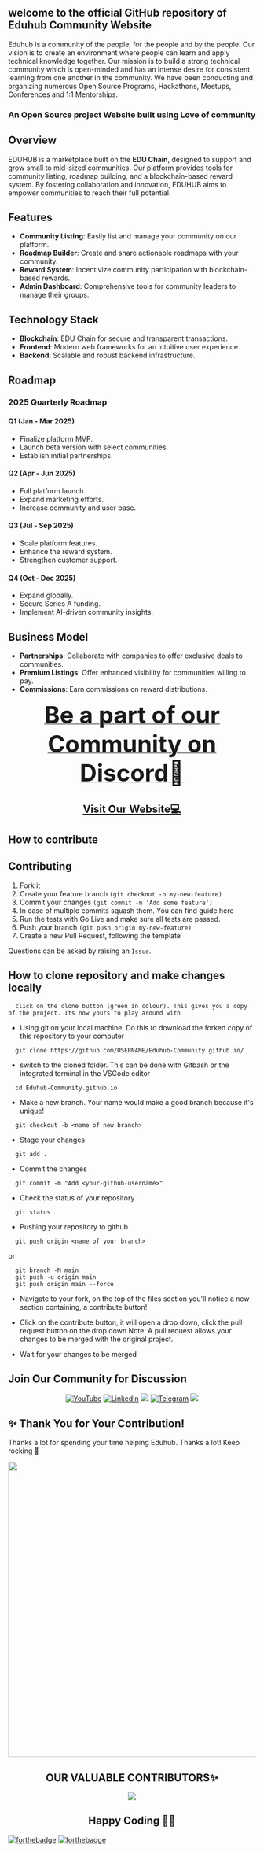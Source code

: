 ## welcome to the official GitHub repository of Eduhub Community Website

Eduhub is a community of the people, for the people and by the people.
Our vision is to create an environment where people can learn and apply technical knowledge together.
Our mission is to build a strong technical community which is open-minded and has an intense desire for consistent learning from one another in the community. We have been conducting and organizing numerous Open Source Programs, Hackathons, Meetups, Conferences and 1:1 Mentorships.

### An Open Source project Website built using Love of community

## Overview

EDUHUB is a marketplace built on the **EDU Chain**, designed to support and grow small to mid-sized communities. Our platform provides tools for community listing, roadmap building, and a blockchain-based reward system. By fostering collaboration and innovation, EDUHUB aims to empower communities to reach their full potential.

## Features

- **Community Listing**: Easily list and manage your community on our platform.
- **Roadmap Builder**: Create and share actionable roadmaps with your community.
- **Reward System**: Incentivize community participation with blockchain-based rewards.
- **Admin Dashboard**: Comprehensive tools for community leaders to manage their groups.

## Technology Stack

- **Blockchain**: EDU Chain for secure and transparent transactions.
- **Frontend**: Modern web frameworks for an intuitive user experience.
- **Backend**: Scalable and robust backend infrastructure.

## Roadmap

### 2025 Quarterly Roadmap

#### Q1 (Jan - Mar 2025)

- Finalize platform MVP.
- Launch beta version with select communities.
- Establish initial partnerships.

#### Q2 (Apr - Jun 2025)

- Full platform launch.
- Expand marketing efforts.
- Increase community and user base.

#### Q3 (Jul - Sep 2025)

- Scale platform features.
- Enhance the reward system.
- Strengthen customer support.

#### Q4 (Oct - Dec 2025)

- Expand globally.
- Secure Series A funding.
- Implement AI-driven community insights.

## Business Model

- **Partnerships**: Collaborate with companies to offer exclusive deals to communities.
- **Premium Listings**: Offer enhanced visibility for communities willing to pay.
- **Commissions**: Earn commissions on reward distributions.

<p align="center">
<b><a href="https://discord.gg/EUsGuYBKQa" target="_blank">
<font size="67"> Be a part of our Community on Discord🚀</font>
</a>
</b>
</p>
<h2 align="center">
<a href="http://eduhubcommunity.tech/" target="_blank">Visit Our Website💻</a>
</h2>

## How to contribute

## Contributing

1. Fork it
2. Create your feature branch `(git checkout -b my-new-feature)`
3. Commit your changes `(git commit -m 'Add some feature')`
4. In case of multiple commits squash them. You can find guide here
5. Run the tests with Go Live and make sure all tests are passed.
6. Push your branch `(git push origin my-new-feature)`
7. Create a new Pull Request, following the template

Questions can be asked by raising an `Issue`.

## How to clone repository and make changes locally

```
  click on the clone button (green in colour). This gives you a copy of the project. Its now yours to play around with
```

- Using git on your local machine. Do this to download the forked copy of this repository to your computer

```
  git clone https://github.com/USERNAME/Eduhub-Community.github.io/
```

- switch to the cloned folder. This can be done with Gitbash or the integrated terminal in the VSCode editor

```
  cd Eduhub-Community.github.io
```

- Make a new branch. Your name would make a good branch because it's unique!

```
  git checkout -b <name of new branch>
```

- Stage your changes

```
  git add .
```

- Commit the changes

```
  git commit -m "Add <your-github-username>"
```

- Check the status of your repository

```
  git status
```

- Pushing your repository to github

```
  git push origin <name of your branch>
```

or

```
  git branch -M main
  git push -u origin main
  git push origin main --force
```

- Navigate to your fork, on the top of the files section you'll notice a new section containing, a contribute button!
- Click on the contribute button, it will open a drop down, click the pull request button on the drop down
  Note: A pull request allows your changes to be merged with the original project.

- Wait for your changes to be merged

## Join Our Community for Discussion

<div align="center">

<a  href="https://www.youtube.com/channel/UCPpG3qqMH_0QDvSzHyjjZJQ" target="_blank"><img alt="YouTube" src="https://img.shields.io/badge/Youtube-%23FF0000.svg?style=for-the-badge&logo=YouTube&logoColor=white" /></a>
<a  href="https://www.linkedin.com/company/eduhub-community" target="_blank"><img alt="LinkedIn" src="https://img.shields.io/badge/linkedin%20-%230077B5.svg?&style=for-the-badge&logo=linkedin&logoColor=white" /></a>
[<img src = "https://img.shields.io/badge/instagram-%23E4405F.svg?&style=for-the-badge&logo=instagram&logoColor=white">](https://instagram.com/eduhub_community)
<a  href="https://t.me/joinchat/0Y0nT-yXjGxmM2Vl"><img alt=" Telegram" src="https://img.shields.io/badge/Telegram-2CA5E0?style=for-the-badge&logo=telegram&logoColor=white"></a>
[<img src = "https://img.shields.io/badge/discord-%23E4405F.svg?&style=for-the-badge&logo=discord&logoColor=white">](https://discord.com/invite/b3ZJfH9eeN)

</div>

## ✨ Thank You for Your Contribution!

Thanks a lot for spending your time helping Eduhub. Thanks a lot! Keep rocking 🍻

<p>
  <img src="https://api.vaunt.dev/v1/github/entities/Eduhub-Community/repositories/Eduhub-Community.github.io/contributors?format=svg&limit=54" width="600" height"250" />
</p> 
<h2 align=center> OUR VALUABLE CONTRIBUTORS✨ </h2>
<p align="center">
  
<a href="https://github.com/Eduhub-Community/Eduhub-Community.github.io/graphs/contributors">
  <img src="https://contrib.rocks/image?repo=Eduhub-Community/Eduhub-Community.github.io" />
</a>

<h2 align=center>Happy Coding 👨‍💻 </h2>
</p>

[![forthebadge](https://forthebadge.com/images/badges/built-with-love.svg)](https://forthebadge.com)
[![forthebadge](https://forthebadge.com/images/badges/built-by-developers.svg)](https://forthebadge.com)
